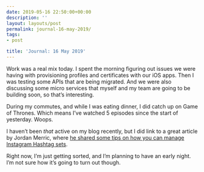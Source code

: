 ```yaml
---
date: 2019-05-16 22:50:00+00:00
description: ''
layout: layouts/post
permalink: journal-16-may-2019/
tags:
- post

title: 'Journal: 16 May 2019'
---
```


<p>Work was a real mix today. I spent the morning figuring out issues we were having with provisioning profiles and certificates with our iOS apps. Then I was testing some APIs that are being migrated. And we were also discussing some micro services that myself and my team are going to be building soon, so that’s interesting.</p>
<p>During my commutes, and while I was eating dinner, I did catch up on Game of Thrones. Which means I’ve watched 5 episodes since the start of yesterday. Woops.</p>
<p>I haven’t been <em>that</em> active on my blog recently, but I did link to a great article by Jordan Merric, where <a href="https://chrishannah.me/managing-instagram-hashtag-sets/">he shared some tips on how you can manage Instagram Hashtag sets</a>.</p>
<p>Right now, I’m just getting sorted, and I’m planning to have an early night. I’m not sure how it’s going to turn out though.</p>
